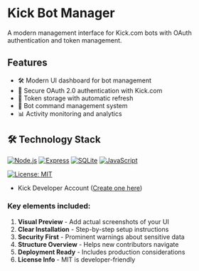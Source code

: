 # Kick Bot Manager

A modern management interface for Kick.com bots with OAuth authentication and token management.

## Features

- 🛠️ Modern UI dashboard for bot management
- 🔐 Secure OAuth 2.0 authentication with Kick.com
- 💾 Token storage with automatic refresh
- 🤖 Bot command management system
- 📊 Activity monitoring and analytics



## 🛠 Technology Stack

[![Node.js](https://img.shields.io/badge/Node.js-18.x-green?logo=node.js&style=for-the-badge)](https://nodejs.org)
[![Express](https://img.shields.io/badge/Express-4.x-lightgrey?logo=express&style=for-the-badge)](https://expressjs.com)
[![SQLite](https://img.shields.io/badge/SQLite-3-blue?logo=sqlite&style=for-the-badge)](https://sqlite.org)
[![JavaScript](https://img.shields.io/badge/JavaScript-ES6%2B-yellow?logo=javascript&style=for-the-badge)](https://developer.mozilla.org/en-US/docs/Web/JavaScript)

[![License: MIT](https://img.shields.io/badge/License-MIT-yellow.svg)](https://opensource.org/licenses/MIT)
- Kick Developer Account ([Create one here](https://kick.com/developer))

### Key elements included:

1. **Visual Preview** - Add actual screenshots of your UI
2. **Clear Installation** - Step-by-step setup instructions
3. **Security First** - Prominent warnings about sensitive data
4. **Structure Overview** - Helps new contributors navigate
5. **Deployment Ready** - Includes production considerations
6. **License Info** - MIT is developer-friendly
